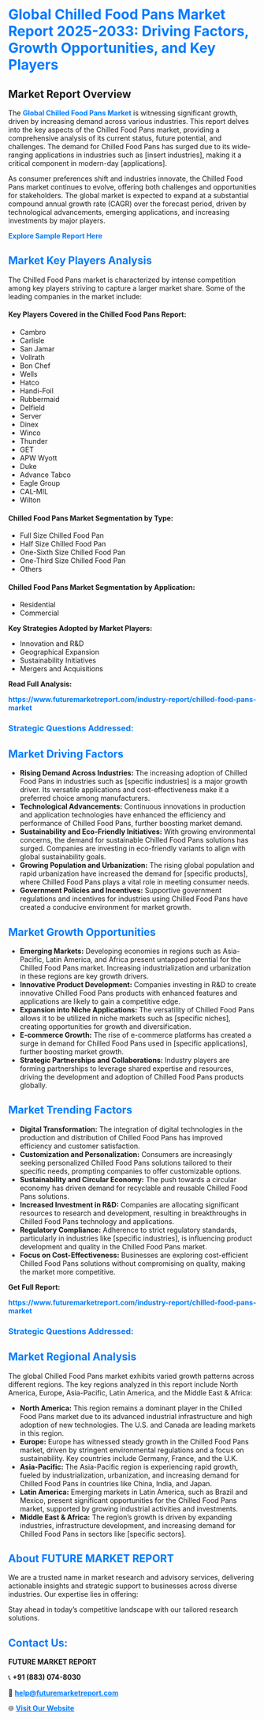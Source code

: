 <h1 style="color: #007BFF;">Global Chilled Food Pans Market Report 2025-2033: Driving Factors, Growth Opportunities, and Key Players</h1>

<section id="overview">
<h2>Market Report Overview</h2>
<p>The <a href="https://www.futuremarketreport.com/industry-report/chilled-food-pans-market" style="color: #007BFF; text-decoration: none;"><strong>Global Chilled Food Pans Market</strong></a> is witnessing significant growth, driven by increasing demand across various industries. This report delves into the key aspects of the Chilled Food Pans market, providing a comprehensive analysis of its current status, future potential, and challenges. The demand for Chilled Food Pans has surged due to its wide-ranging applications in industries such as [insert industries], making it a critical component in modern-day [applications].</p>
<p>As consumer preferences shift and industries innovate, the Chilled Food Pans market continues to evolve, offering both challenges and opportunities for stakeholders. The global market is expected to expand at a substantial compound annual growth rate (CAGR) over the forecast period, driven by technological advancements, emerging applications, and increasing investments by major players.</p>
</section>

<section id="overview">
<p><a href="https://www.futuremarketreport.com/request-sample/reportId=98095" style="color: #007BFF; text-decoration: none;"><strong>Explore Sample Report Here</strong></a></p>
</section>

<section id="key-players">
<h2 style="color: #007BFF;">Market Key Players Analysis</h2>
<p>The Chilled Food Pans market is characterized by intense competition among key players striving to capture a larger market share. Some of the leading companies in the market include:</p>
<h4>Key Players Covered in the Chilled Food Pans Report:</h4>
<ul><li>Cambro</li><li>Carlisle</li><li>San Jamar</li><li>Vollrath</li><li>Bon Chef</li><li>Wells</li><li>Hatco</li><li>Handi-Foil</li><li>Rubbermaid</li><li>Delfield</li><li>Server</li><li>Dinex</li><li>Winco</li><li>Thunder</li><li>GET</li><li>APW Wyott</li><li>Duke</li><li>Advance Tabco</li><li>Eagle Group</li><li>CAL-MIL</li><li>Wilton</li></ul>
<h4>Chilled Food Pans Market Segmentation by Type:</h4>
<ul><li>Full Size Chilled Food Pan</li><li>Half Size Chilled Food Pan</li><li>One-Sixth Size Chilled Food Pan</li><li>One-Third Size Chilled Food Pan</li><li>Others</li></ul>

<h4>Chilled Food Pans Market Segmentation by Application:</h4>
<ul><li>Residential</li><li>Commercial</li></ul>
<p><strong>Key Strategies Adopted by Market Players:</strong></p>
<ul>
<li>Innovation and R&D</li>
<li>Geographical Expansion</li>
<li>Sustainability Initiatives</li>
<li>Mergers and Acquisitions</li>
</ul>
</section>

<section>
<p><strong>Read Full Analysis: </strong></p><a href="https://www.futuremarketreport.com/industry-report/chilled-food-pans-market" style="color: #007BFF; text-decoration: none;"><strong>https://www.futuremarketreport.com/industry-report/chilled-food-pans-market</strong></a>
<h3 style="color: #007BFF;">Strategic Questions Addressed:</h3>
</section>

<section id="driving-factors">
<h2 style="color: #007BFF;">Market Driving Factors</h2>
<ul>
<li><strong>Rising Demand Across Industries:</strong> The increasing adoption of Chilled Food Pans in industries such as [specific industries] is a major growth driver. Its versatile applications and cost-effectiveness make it a preferred choice among manufacturers.</li>
<li><strong>Technological Advancements:</strong> Continuous innovations in production and application technologies have enhanced the efficiency and performance of Chilled Food Pans, further boosting market demand.</li>
<li><strong>Sustainability and Eco-Friendly Initiatives:</strong> With growing environmental concerns, the demand for sustainable Chilled Food Pans solutions has surged. Companies are investing in eco-friendly variants to align with global sustainability goals.</li>
<li><strong>Growing Population and Urbanization:</strong> The rising global population and rapid urbanization have increased the demand for [specific products], where Chilled Food Pans plays a vital role in meeting consumer needs.</li>
<li><strong>Government Policies and Incentives:</strong> Supportive government regulations and incentives for industries using Chilled Food Pans have created a conducive environment for market growth.</li>
</ul>
</section>

<section id="growth-opportunities">
<h2 style="color: #007BFF;">Market Growth Opportunities</h2>
<ul>
<li><strong>Emerging Markets:</strong> Developing economies in regions such as Asia-Pacific, Latin America, and Africa present untapped potential for the Chilled Food Pans market. Increasing industrialization and urbanization in these regions are key growth drivers.</li>
<li><strong>Innovative Product Development:</strong> Companies investing in R&D to create innovative Chilled Food Pans products with enhanced features and applications are likely to gain a competitive edge.</li>
<li><strong>Expansion into Niche Applications:</strong> The versatility of Chilled Food Pans allows it to be utilized in niche markets such as [specific niches], creating opportunities for growth and diversification.</li>
<li><strong>E-commerce Growth:</strong> The rise of e-commerce platforms has created a surge in demand for Chilled Food Pans used in [specific applications], further boosting market growth.</li>
<li><strong>Strategic Partnerships and Collaborations:</strong> Industry players are forming partnerships to leverage shared expertise and resources, driving the development and adoption of Chilled Food Pans products globally.</li>
</ul>
</section>

<section id="trending-factors">
<h2 style="color: #007BFF;">Market Trending Factors</h2>
<ul>
<li><strong>Digital Transformation:</strong> The integration of digital technologies in the production and distribution of Chilled Food Pans has improved efficiency and customer satisfaction.</li>
<li><strong>Customization and Personalization:</strong> Consumers are increasingly seeking personalized Chilled Food Pans solutions tailored to their specific needs, prompting companies to offer customizable options.</li>
<li><strong>Sustainability and Circular Economy:</strong> The push towards a circular economy has driven demand for recyclable and reusable Chilled Food Pans solutions.</li>
<li><strong>Increased Investment in R&D:</strong> Companies are allocating significant resources to research and development, resulting in breakthroughs in Chilled Food Pans technology and applications.</li>
<li><strong>Regulatory Compliance:</strong> Adherence to strict regulatory standards, particularly in industries like [specific industries], is influencing product development and quality in the Chilled Food Pans market.</li>
<li><strong>Focus on Cost-Effectiveness:</strong> Businesses are exploring cost-efficient Chilled Food Pans solutions without compromising on quality, making the market more competitive.</li>
</ul>
</section>

<section>
<p><strong>Get Full Report: </strong></p><a href="https://www.futuremarketreport.com/industry-report/chilled-food-pans-market" style="color: #007BFF; text-decoration: none;"><strong>https://www.futuremarketreport.com/industry-report/chilled-food-pans-market</strong></a>
<h3 style="color: #007BFF;">Strategic Questions Addressed:</h3>
</section>


<section id="regional-analysis">
<h2 style="color: #007BFF;">Market Regional Analysis</h2>
<p>The global Chilled Food Pans market exhibits varied growth patterns across different regions. The key regions analyzed in this report include North America, Europe, Asia-Pacific, Latin America, and the Middle East & Africa:</p>
<ul>
<li><strong>North America:</strong> This region remains a dominant player in the Chilled Food Pans market due to its advanced industrial infrastructure and high adoption of new technologies. The U.S. and Canada are leading markets in this region.</li>
<li><strong>Europe:</strong> Europe has witnessed steady growth in the Chilled Food Pans market, driven by stringent environmental regulations and a focus on sustainability. Key countries include Germany, France, and the U.K.</li>
<li><strong>Asia-Pacific:</strong> The Asia-Pacific region is experiencing rapid growth, fueled by industrialization, urbanization, and increasing demand for Chilled Food Pans in countries like China, India, and Japan.</li>
<li><strong>Latin America:</strong> Emerging markets in Latin America, such as Brazil and Mexico, present significant opportunities for the Chilled Food Pans market, supported by growing industrial activities and investments.</li>
<li><strong>Middle East & Africa:</strong> The region’s growth is driven by expanding industries, infrastructure development, and increasing demand for Chilled Food Pans in sectors like [specific sectors].</li>
</ul>
</section>

<footer>
<h2 style="color: #007BFF;">About FUTURE MARKET REPORT</h2>
<p>We are a trusted name in market research and advisory services, delivering actionable insights and strategic support to businesses across diverse industries. Our expertise lies in offering:</p>

<p>Stay ahead in today’s competitive landscape with our tailored research solutions.</p>

<h2 style="color: #007BFF;">Contact Us:</h2>
<p><strong>FUTURE MARKET REPORT</strong></p>
<p>📞 <strong>+91 (883) 074-8030</strong></p>
<p>📧 <strong><a href="mailto:help@futuremarketreport.com" style="color: #007BFF;">help@futuremarketreport.com</a></strong></p>
<p>🌐 <strong><a href="https://www.futuremarketreport.com/" style="color: #007BFF;">Visit Our Website</a></strong></p>
</footer>